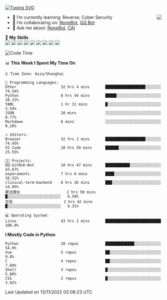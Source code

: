 [![Typing SVG](https://readme-typing-svg.herokuapp.com?size=25&duration=2500&color=8C43EA&vCenter=true&width=200&height=40&lines=Hi+there+%F0%9F%91%8B%F0%9F%8F%BB;I'm+yanyongyu)](https://git.io/typing-svg)

<a href="#">
  <img align="right" src="https://github-readme-stats.vercel.app/api?username=yanyongyu&count_private=true&show_icons=true&bg_color=15,f2f7fd,E0EAFC" />
</a>

- 🌱 I’m currently learning: Reverse, Cyber Security
- 👯 I’m collaborating on: [NoneBot](https://github.com/nonebot), [QQ Bot](https://github.com/Mrs4s/go-cqhttp)
- 💬 Ask me about: [NoneBot](https://github.com/nonebot), [CAI](https://github.com/cscs181/CAI)

🌟 **My Skills**  
![](https://img.shields.io/badge/-Python-3e74a2?style=flat-square&logo=Python&logoColor=fff)
![](https://img.shields.io/badge/-Node.js-339933?style=flat-square&logo=Node.js&logoColor=fff)
![](https://img.shields.io/badge/-Vue-4fc08d?style=flat-square&logo=Vue.js&logoColor=fff)
![](https://img.shields.io/badge/-React-2d98ce?style=flat-square&logo=React&logoColor=fff)
![](https://img.shields.io/badge/-Docker-2496ED?style=flat-square&logo=Docker&logoColor=fff)
![](https://img.shields.io/badge/-Linux-000000?style=flat-square&logo=Linux&logoColor=fff)
![](https://img.shields.io/badge/-MySQL-4479A1?style=flat-square&logo=MySQL&logoColor=fff)
![](https://img.shields.io/badge/-Redis-DC382D?style=flat-square&logo=Redis&logoColor=fff)
![](https://img.shields.io/badge/-MongoDB-47A248?style=flat-square&logo=MongoDB&logoColor=fff)

<!--START_SECTION:waka-->
![Code Time](http://img.shields.io/badge/Code%20Time-3%2C179%20hrs%205%20mins-blue)

📊 **This Week I Spent My Time On** 

```text
⌚︎ Time Zone: Asia/Shanghai

💬 Programming Languages: 
Other                    32 hrs 4 mins       ██████████████████░░░░░░░   74.54% 
Python                   8 hrs 44 mins       █████░░░░░░░░░░░░░░░░░░░░   20.32% 
YAML                     1 hr 31 mins        █░░░░░░░░░░░░░░░░░░░░░░░░   3.54% 
JSON                     20 mins             ░░░░░░░░░░░░░░░░░░░░░░░░░   0.77% 
Markdown                 6 mins              ░░░░░░░░░░░░░░░░░░░░░░░░░   0.26%

🔥 Editors: 
Browser                  32 hrs 2 mins       ██████████████████░░░░░░░   74.45% 
VS Code                  10 hrs 59 mins      ██████░░░░░░░░░░░░░░░░░░░   25.55%

🐱‍💻 Projects: 
QQ-GitHub-Bot            18 hrs 47 mins      ███████████░░░░░░░░░░░░░░   43.67% 
experiments              7 hrs 6 mins        ████░░░░░░░░░░░░░░░░░░░░░   16.52% 
clinical-term-backend    6 hrs 26 mins       ███░░░░░░░░░░░░░░░░░░░░░░   14.95% 
算法理论                     2 hrs 50 mins       █░░░░░░░░░░░░░░░░░░░░░░░░   6.59% 
实验                       2 hrs 42 mins       █░░░░░░░░░░░░░░░░░░░░░░░░   6.31%

💻 Operating System: 
Linux                    43 hrs 2 mins       █████████████████████████   100.0%

```

**I Mostly Code in Python** 

```text
Python                   28 repos            █████████████░░░░░░░░░░░░   54.9% 
Vue                      5 repos             ██░░░░░░░░░░░░░░░░░░░░░░░   9.8% 
C                        4 repos             ██░░░░░░░░░░░░░░░░░░░░░░░   7.84% 
Shell                    3 repos             █░░░░░░░░░░░░░░░░░░░░░░░░   5.88% 
CSS                      2 repos             █░░░░░░░░░░░░░░░░░░░░░░░░   3.92%

```



 Last Updated on 13/11/2022 02:08:23 UTC
<!--END_SECTION:waka-->
